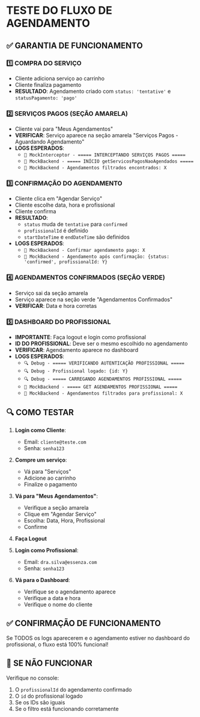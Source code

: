 # TESTE DO FLUXO DE AGENDAMENTO

## ✅ GARANTIA DE FUNCIONAMENTO

### 1️⃣ COMPRA DO SERVIÇO
- Cliente adiciona serviço ao carrinho
- Cliente finaliza pagamento
- **RESULTADO**: Agendamento criado com `status: 'tentative'` e `statusPagamento: 'pago'`

### 2️⃣ SERVIÇOS PAGOS (SEÇÃO AMARELA)
- Cliente vai para "Meus Agendamentos"
- **VERIFICAR**: Serviço aparece na seção amarela "Serviços Pagos - Aguardando Agendamento"
- **LOGS ESPERADOS**:
  - `🔧 MockInterceptor - ===== INTERCEPTANDO SERVIÇOS PAGOS =====`
  - `🔧 MockBackend - ===== INÍCIO getServicosPagosNaoAgendados =====`
  - `🔧 MockBackend - Agendamentos filtrados encontrados: X`

### 3️⃣ CONFIRMAÇÃO DO AGENDAMENTO
- Cliente clica em "Agendar Serviço"
- Cliente escolhe data, hora e profissional
- Cliente confirma
- **RESULTADO**: 
  - `status` muda de `tentative` para `confirmed`
  - `profissionalId` é definido
  - `startDateTime` e `endDateTime` são definidos
- **LOGS ESPERADOS**:
  - `🔧 MockBackend - Confirmar agendamento pago: X`
  - `🔧 MockBackend - Agendamento após confirmação: {status: 'confirmed', profissionalId: Y}`

### 4️⃣ AGENDAMENTOS CONFIRMADOS (SEÇÃO VERDE)
- Serviço sai da seção amarela
- Serviço aparece na seção verde "Agendamentos Confirmados"
- **VERIFICAR**: Data e hora corretas

### 5️⃣ DASHBOARD DO PROFISSIONAL
- **IMPORTANTE**: Faça logout e login como profissional
- **ID DO PROFISSIONAL**: Deve ser o mesmo escolhido no agendamento
- **VERIFICAR**: Agendamento aparece no dashboard
- **LOGS ESPERADOS**:
  - `🔍 Debug - ===== VERIFICANDO AUTENTICAÇÃO PROFISSIONAL =====`
  - `🔍 Debug - Profissional logado: {id: Y}`
  - `🔍 Debug - ===== CARREGANDO AGENDAMENTOS PROFISSIONAL =====`
  - `🔧 MockBackend - ===== GET AGENDAMENTOS PROFISSIONAL =====`
  - `🔧 MockBackend - Agendamentos filtrados para profissional: X`

## 🔍 COMO TESTAR

1. **Login como Cliente**:
   - Email: `cliente@teste.com`
   - Senha: `senha123`

2. **Compre um serviço**:
   - Vá para "Serviços"
   - Adicione ao carrinho
   - Finalize o pagamento

3. **Vá para "Meus Agendamentos"**:
   - Verifique a seção amarela
   - Clique em "Agendar Serviço"
   - Escolha: Data, Hora, Profissional
   - Confirme

4. **Faça Logout**

5. **Login como Profissional**:
   - Email: `dra.silva@essenza.com`
   - Senha: `senha123`

6. **Vá para o Dashboard**:
   - Verifique se o agendamento aparece
   - Verifique a data e hora
   - Verifique o nome do cliente

## ✅ CONFIRMAÇÃO DE FUNCIONAMENTO

Se TODOS os logs aparecerem e o agendamento estiver no dashboard do profissional, o fluxo está 100% funcional!

## 🐛 SE NÃO FUNCIONAR

Verifique no console:
1. O `profissionalId` do agendamento confirmado
2. O `id` do profissional logado
3. Se os IDs são iguais
4. Se o filtro está funcionando corretamente

